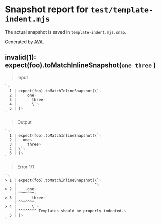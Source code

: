 # Snapshot report for `test/template-indent.mjs`

The actual snapshot is saved in `template-indent.mjs.snap`.

Generated by [AVA](https://avajs.dev).

## invalid(1): expect(foo).toMatchInlineSnapshot(` one three ` )

> Input

    `␊
      1 | expect(foo).toMatchInlineSnapshot(\`␊
      2 |     one␊
      3 |       three␊
      4 |       \`␊
      5 | )␊
    `

> Output

    `␊
      1 | expect(foo).toMatchInlineSnapshot(\`␊
      2 |   one␊
      3 |     three␊
      4 | \`␊
      5 | )␊
    `

> Error 1/1

    `␊
    > 1 | expect(foo).toMatchInlineSnapshot(\`␊
        |                                   ^␊
    > 2 |     one␊
        | ^^^^^^^␊
    > 3 |       three␊
        | ^^^^^^^␊
    > 4 |       \`␊
        | ^^^^^^^^ Templates should be properly indented.␊
      5 | )␊
    `
